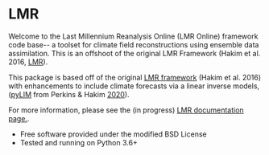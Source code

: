 # LMR

Welcome to the Last Millennium Reanalysis Online (LMR Online) framework code base-- a toolset
for climate field reconstructions using ensemble data assimilation.  This is an offshoot of
the original LMR Framework (Hakim et al. 2016, [LMR](https://www.github.com/modons/LMR)).

This package is based off of the original [LMR framework](https://www.github.com/modons/LMR)
(Hakim et al. 2016) with enhancements to include climate forecasts via a linear inverse models,
([pyLIM](https://www.github.com/frodre/pyLIM) from Perkins & Hakim 
[2020](https://agupubs.onlinelibrary.wiley.com/doi/full/10.1029/2019MS001778)).

For more information, please see the (in progress)
[LMR documentation page.](https://atmos.washington.edu/~wperkins/LMR/docs).


* Free software provided under the modified BSD License
* Tested and running on Python 3.6+




